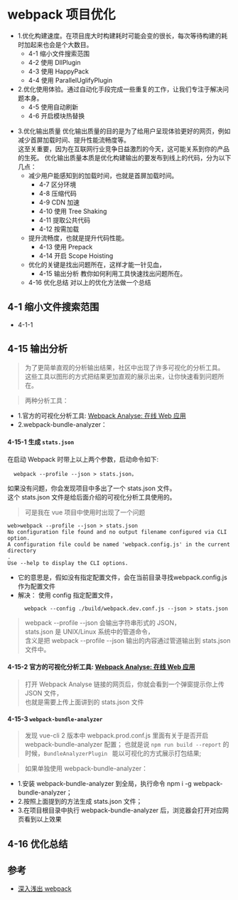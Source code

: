 # webpack 项目优化

>
- 1.优化构建速度。在项目庞大时构建耗时可能会变的很长，每次等待构建的耗时加起来也会是个大数目。
  - 4-1 缩小文件搜索范围
  - 4-2 使用 DllPlugin
  - 4-3 使用 HappyPack
  - 4-4 使用 ParallelUglifyPlugin  
- 2.优化使用体验。通过自动化手段完成一些重复的工作，让我们专注于解决问题本身。
  - 4-5 使用自动刷新
  - 4-6 开启模块热替换

>
- 3.优化输出质量
  优化输出质量的目的是为了给用户呈现体验更好的网页，例如减少首屏加载时间、提升性能流畅度等。   
  这至关重要，因为在互联网行业竞争日益激烈的今天，这可能关系到你的产品的生死。
  优化输出质量本质是优化构建输出的要发布到线上的代码，分为以下几点：
  - 减少用户能感知到的加载时间，也就是首屏加载时间。
    - 4-7 区分环境
    - 4-8 压缩代码
    - 4-9 CDN 加速
    - 4-10 使用 Tree Shaking
    - 4-11 提取公共代码
    - 4-12 按需加载
  - 提升流畅度，也就是提升代码性能。
    - 4-13 使用 Prepack
    - 4-14 开启 Scope Hoisting
  - 优化的关键是找出问题所在，这样才能一针见血，
    - 4-15 输出分析 教你如何利用工具快速找出问题所在。
  - 4-16 优化总结 对以上的优化方法做一个总结

## 4-1 缩小文件搜索范围

- 4-1-1 


## 4-15 输出分析
>为了更简单直观的分析输出结果，社区中出现了许多可视化的分析工具。  
这些工具以图形的方式把结果更加直观的展示出来，让你快速看到问题所在。 

>两种分析工具：
- 1.官方的可视化分析工具: [ Webpack Analyse: 在线 Web 应用](http://webpack.github.io/analyse/)
- 2.webpack-bundle-analyzer：

#### 4-15-1 生成 `stats.json`

在启动 Webpack 时带上以上两个参数，启动命令如下:
```
  webpack --profile --json > stats.json，
```
如果没有问题，你会发现项目中多出了一个 stats.json 文件。  
这个 stats.json 文件是给后面介绍的可视化分析工具使用的。

>可是我在 vue 项目中使用时出现了一个问题
```
web>webpack --profile --json > stats.json
No configuration file found and no output filename configured via CLI option.
A configuration file could be named 'webpack.config.js' in the current directory
.
Use --help to display the CLI options.
```
- 它的意思是，假如没有指定配置文件，会在当前目录寻找webpack.config.js 作为配置文件
- 解决： 使用 config 指定配置文件，
  ```
    webpack --config ./build/webpack.dev.conf.js --json > stats.json
  ```

>webpack --profile --json 会输出字符串形式的 JSON，  
> stats.json 是 UNIX/Linux 系统中的管道命令，  
含义是把 webpack --profile --json 输出的内容通过管道输出到 stats.json 文件中。


#### 4-15-2 官方的可视化分析工具: [ Webpack Analyse: 在线 Web 应用](http://webpack.github.io/analyse/)
>打开 Webpack Analyse 链接的网页后，你就会看到一个弹窗提示你上传 JSON 文件，  
也就是需要上传上面讲到的 stats.json 文件


#### 4-15-3 `webpack-bundle-analyzer`
>发现 vue-cli 2 版本中 webpack.prod.conf.js 里面有关于是否开启 webpack-bundle-analyzer 配置；
也就是说 `npm run build --report` 的时候，`BundleAnalyzerPlugin ` 能以可视化的方式展示打包结果;

  > 如果单独使用 webpack-bundle-analyzer：
  - 1.安装 webpack-bundle-analyzer 到全局，执行命令 npm i -g webpack-bundle-analyzer；
  - 2.按照上面提到的方法生成 stats.json 文件；
  - 3.在项目根目录中执行 webpack-bundle-analyzer 后，浏览器会打开对应网页看到以上效果


## 4-16 优化总结



## 参考
- [深入浅出 webpack ](http://webpack.wuhaolin.cn/4%E4%BC%98%E5%8C%96/4-1%E7%BC%A9%E5%B0%8F%E6%96%87%E4%BB%B6%E6%90%9C%E7%B4%A2%E8%8C%83%E5%9B%B4.html)
